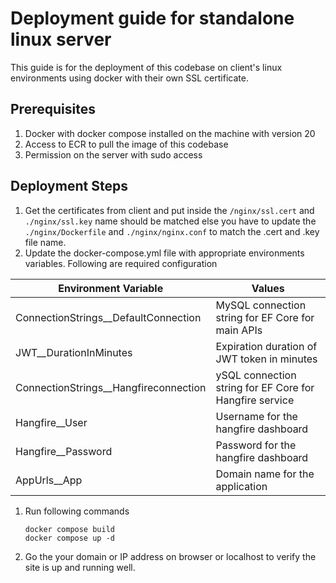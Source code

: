 # Deployment guide for standalone linux server

This guide is for the deployment of this codebase on client's linux environments using docker with their own SSL certificate.

## Prerequisites

1. Docker with docker compose installed on the machine with version 20
2. Access to ECR to pull the image of this codebase
3. Permission on the server with sudo access

## Deployment Steps

1. Get the certificates from client and put inside the `/nginx/ssl.cert` and `./nginx/ssl.key` name should be matched else you have to update the `./nginx/Dockerfile` and `./nginx/nginx.conf` to match the .cert and .key file name.
2. Update the docker-compose.yml file with appropriate environments variables. Following are required configuration

| Environment Variable                    | Values                                                  |
| --------------------------------------- | ------------------------------------------------------- |
| ConnectionStrings\_\_DefaultConnection  | MySQL connection string for EF Core for main APIs       |
| JWT\_\_DurationInMinutes                | Expiration duration of JWT token in minutes             |
| ConnectionStrings\_\_Hangfireconnection | ySQL connection string for EF Core for Hangfire service |
| Hangfire\_\_User                        | Username for the hangfire dashboard                     |
| Hangfire\_\_Password                    | Password for the hangfire dashboard                     |
| AppUrls\_\_App                          | Domain name for the application                         |

1. Run following commands

   ```bash'
   docker compose build
   docker compose up -d
   ```

2. Go the your domain or IP address on browser or localhost to verify the site is up and running well.

